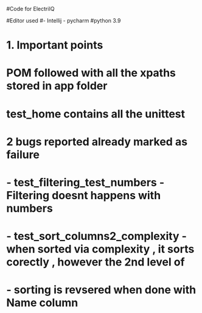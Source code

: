 #Code for ElectriIQ

#Editor used
#- Intellij - pycharm
#python 3.9 


# 1. Important points
# POM followed with all the xpaths stored in app folder
# test_home contains all the unittest
# 2 bugs reported already marked as failure
# - test_filtering_test_numbers - Filtering doesnt happens with numbers
# - test_sort_columns2_complexity -  when sorted via complexity , it sorts corectly , however the 2nd level of 
# - sorting is revsered when done with Name column
